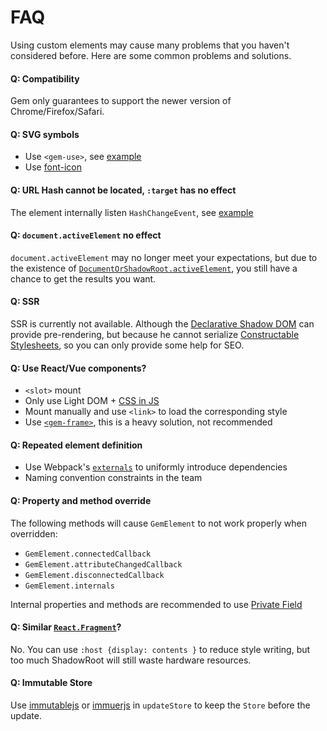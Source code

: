 # FAQ

Using custom elements may cause many problems that you haven't considered before. Here are some common problems and solutions.

#### Q: Compatibility

Gem only guarantees to support the newer version of Chrome/Firefox/Safari.

#### Q: SVG symbols

- Use `<gem-use>`, see [example](https://github.com/mantou132/gem/tree/master/packages/gem-examples/src/svg-icon)
- Use [font-icon](https://css-tricks.com/html-for-icon-font-usage/)

#### Q: URL Hash cannot be located, `:target` has no effect

The element internally listen `HashChangeEvent`, see [example](https://github.com/mantou132/gem/tree/master/packages/gem-examples/src/hash)

#### Q: `document.activeElement` no effect

`document.activeElement` may no longer meet your expectations, but due to the existence of [`DocumentOrShadowRoot.activeElement`](https://developer.mozilla.org/en-US/docs/Web/API/DocumentOrShadowRoot/activeElement), you still have a chance to get the results you want.

#### Q: SSR

SSR is currently not available. Although the [Declarative Shadow DOM](https://github.com/w3c/webcomponents/blob/gh-pages/proposals/Declarative-Shadow-DOM.md) can provide pre-rendering, but because he cannot serialize [Constructable Stylesheets](https://web.dev/constructable-stylesheets/), so you can only provide some help for SEO.

#### Q: Use React/Vue components?

- `<slot>` mount
- Only use Light DOM + [CSS in JS](./001-basic/006-styled-element.md#css-in-js)
- Mount manually and use `<link>` to load the corresponding style
- Use [`<gem-frame>`](https://github.com/mantou132/gem-frame), this is a heavy solution, not recommended

#### Q: Repeated element definition

- Use Webpack's [`externals`](https://webpack.js.org/configuration/externals/) to uniformly introduce dependencies
- Naming convention constraints in the team

#### Q: Property and method override

The following methods will cause `GemElement` to not work properly when overridden:

- `GemElement.connectedCallback`
- `GemElement.attributeChangedCallback`
- `GemElement.disconnectedCallback`
- `GemElement.internals`

Internal properties and methods are recommended to use [Private Field](https://developer.mozilla.org/en-US/docs/Web/JavaScript/Reference/Classes/Private_class_fields)

#### Q: Similar [`React.Fragment`](https://reactjs.org/docs/fragments.html)?

No. You can use `:host {display: contents }` to reduce style writing, but too much ShadowRoot will still waste hardware resources.

#### Q: Immutable Store

Use [immutablejs](https://github.com/immutable-js/immutable-js) or [immuerjs](https://github.com/immerjs/immer) in `updateStore` to keep the `Store` before the update.
